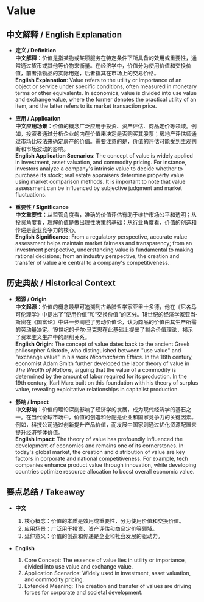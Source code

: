 # Value

## 中文解释 / English Explanation

* **定义 / Definition**  
  **中文解释**：价值是指某物或某项服务在特定条件下所具备的效用或重要性，通常通过货币或其他等价物来衡量。在经济学中，价值分为使用价值和交换价值，前者指物品的实际用途，后者指其在市场上的交易价格。  
  **English Explanation**: Value refers to the utility or importance of an object or service under specific conditions, often measured in monetary terms or other equivalents. In economics, value is divided into use value and exchange value, where the former denotes the practical utility of an item, and the latter refers to its market transaction price.

* **应用 / Application**  
  **中文应用场景**：价值的概念广泛应用于投资、资产评估、商品定价等领域。例如，投资者通过分析企业的内在价值来决定是否购买其股票；房地产评估师通过市场比较法来确定房产的价值。需要注意的是，价值的评估可能受到主观判断和市场波动的影响。  
  **English Application Scenarios**: The concept of value is widely applied in investment, asset valuation, and commodity pricing. For instance, investors analyze a company's intrinsic value to decide whether to purchase its stock; real estate appraisers determine property value using market comparison methods. It is important to note that value assessment can be influenced by subjective judgment and market fluctuations.

* **重要性 / Significance**  
  **中文重要性**：从监管角度看，准确的价值评估有助于维护市场公平和透明；从投资角度看，理解价值是做出理性决策的基础；从行业角度看，价值的创造和传递是企业竞争力的核心。  
  **English Significance**: From a regulatory perspective, accurate value assessment helps maintain market fairness and transparency; from an investment perspective, understanding value is fundamental to making rational decisions; from an industry perspective, the creation and transfer of value are central to a company's competitiveness.

## 历史典故 / Historical Context

* **起源 / Origin**  
  **中文起源**：价值的概念最早可追溯到古希腊哲学家亚里士多德，他在《尼各马可伦理学》中提出了“使用价值”和“交换价值”的区分。18世纪的经济学家亚当·斯密在《国富论》中进一步阐述了劳动价值论，认为商品的价值由其生产所需的劳动量决定。19世纪的卡尔·马克思在此基础上提出了剩余价值理论，揭示了资本主义生产中的剥削关系。  
  **English Origin**: The concept of value dates back to the ancient Greek philosopher Aristotle, who distinguished between "use value" and "exchange value" in his work *Nicomachean Ethics*. In the 18th century, economist Adam Smith further developed the labor theory of value in *The Wealth of Nations*, arguing that the value of a commodity is determined by the amount of labor required for its production. In the 19th century, Karl Marx built on this foundation with his theory of surplus value, revealing exploitative relationships in capitalist production.

* **影响 / Impact**  
  **中文影响**：价值的理论深刻影响了经济学的发展，成为现代经济学的基石之一。在当代全球市场中，价值的创造和分配是企业和国家竞争力的关键因素。例如，科技公司通过创新提升产品价值，而发展中国家则通过优化资源配置来提升经济整体价值。  
  **English Impact**: The theory of value has profoundly influenced the development of economics and remains one of its cornerstones. In today's global market, the creation and distribution of value are key factors in corporate and national competitiveness. For example, tech companies enhance product value through innovation, while developing countries optimize resource allocation to boost overall economic value.

## 要点总结 / Takeaway

* **中文**  
  1. 核心概念：价值的本质是效用或重要性，分为使用价值和交换价值。  
  2. 应用场景：广泛用于投资、资产评估和商品定价等领域。  
  3. 延伸意义：价值的创造和传递是企业和社会发展的驱动力。

* **English**  
  1. Core Concept: The essence of value lies in utility or importance, divided into use value and exchange value.  
  2. Application Scenarios: Widely used in investment, asset valuation, and commodity pricing.  
  3. Extended Meaning: The creation and transfer of values are driving forces for corporate and societal development.